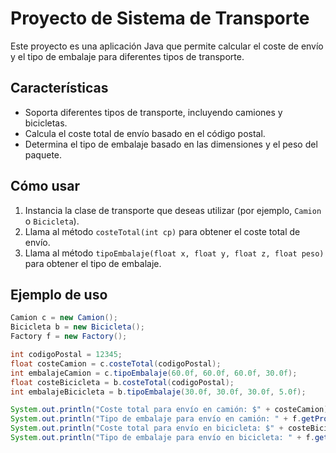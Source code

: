 # Proyecto de Sistema de Transporte

Este proyecto es una aplicación Java que permite calcular el coste de envío y el tipo de embalaje para diferentes tipos de transporte.

## Características

- Soporta diferentes tipos de transporte, incluyendo camiones y bicicletas.
- Calcula el coste total de envío basado en el código postal.
- Determina el tipo de embalaje basado en las dimensiones y el peso del paquete.

## Cómo usar

1. Instancia la clase de transporte que deseas utilizar (por ejemplo, `Camion` o `Bicicleta`).
2. Llama al método `costeTotal(int cp)` para obtener el coste total de envío.
3. Llama al método `tipoEmbalaje(float x, float y, float z, float peso)` para obtener el tipo de embalaje.

## Ejemplo de uso

```java
Camion c = new Camion();
Bicicleta b = new Bicicleta();
Factory f = new Factory();

int codigoPostal = 12345;
float costeCamion = c.costeTotal(codigoPostal);
int embalajeCamion = c.tipoEmbalaje(60.0f, 60.0f, 60.0f, 30.0f);
float costeBicicleta = b.costeTotal(codigoPostal);
int embalajeBicicleta = b.tipoEmbalaje(30.0f, 30.0f, 30.0f, 5.0f);

System.out.println("Coste total para envío en camión: $" + costeCamion);
System.out.println("Tipo de embalaje para envío en camión: " + f.getProducto(embalajeCamion));
System.out.println("Coste total para envío en bicicleta: $" + costeBicicleta);
System.out.println("Tipo de embalaje para envío en bicicleta: " + f.getProducto(embalajeBicicleta));
```